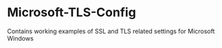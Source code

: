 Microsoft-TLS-Config
====================

Contains working examples of SSL and TLS related settings for Microsoft Windows
